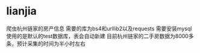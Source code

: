 # lianjia
爬虫杭州链家的房产信息
需要的库为bs4和urllib2以及requests
需要安装mysql 
使用的是默认的test数据库，表会自动新建
目前杭州链家的二手房数据为8000多条，预计采集的时间为半小时左右

